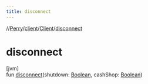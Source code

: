 ```yaml
---
title: disconnect
---
```

//[Perry](../../../index.html)/[client](../index.html)/[Client](index.html)/[disconnect](disconnect.html)



# disconnect



[jvm]\
fun [disconnect](disconnect.html)(shutdown: [Boolean](https://kotlinlang.org/api/latest/jvm/stdlib/kotlin/-boolean/index.html), cashShop: [Boolean](https://kotlinlang.org/api/latest/jvm/stdlib/kotlin/-boolean/index.html))




